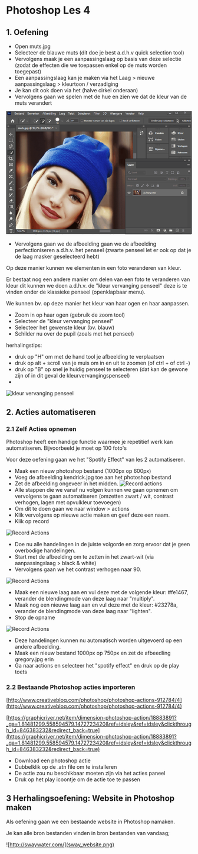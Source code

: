 # Photoshop Les 4

## 1. Oefening

- Open muts.jpg
- Selecteer de blauwe muts (dit doe je best a.d.h.v quick selection tool)
- Vervolgens maak je een aanpassingslaag op basis van deze selectie (zodat de effecten die we toepassen enkel op de muts worden toegepast)
- Een aanpassingslaag kan je maken via het Laag > nieuwe aanpassingslaag > kleurtoon / verzadiging
- Je kan dit ook doen via het (halve cirkel onderaan)
- Vervolgens gaan we spelen met de hue en zien we dat de kleur van de muts verandert

![kleurtoon / verzadiging](huesaturation.gif)

- Vervolgens gaan we de afbeelding gaan we de afbeelding perfectioniseren a.d.h.v. het penseel (zwarte penseel let er ook op dat je de laag masker geselecteerd hebt)

Op deze manier kunnen we elementen in een foto veranderen van kleur.

Er bestaat nog een andere manier om delen van een foto te veranderen van kleur dit kunnen we doen a.d.h.v. de "kleur vervanging penseel" deze is te vinden onder de klassieke penseel (openklapbaar menu).

We kunnen bv. op deze manier het kleur van haar ogen en haar aanpassen.

- Zoom in op haar ogen (gebruik de zoom tool)
- Selecteer de "kleur vervanging penseel"
- Selecteer het gewenste kleur (bv. blauw)
- Schilder nu over de pupil (zoals met het penseel)

herhalingstips:
- druk op "H" om met de hand tool je afbeelding te verplaatsen
- druk op alt + scroll van je muis om in en uit te zoomen (of ctrl + of ctrl -)
- druk op "B" op snel je huidig penseel te selecteren (dat kan de gewone zijn of in dit geval de kleurvervangingspenseel)
- 
![kleur vervanging penseel](kleurvervanging.gif)

## 2. Acties automatiseren

### 2.1 Zelf Acties opnemen

Photoshop heeft een handige functie waarmee je repetitief werk kan automatiseren. Bijvoorbeeld je moet op 100 foto's

Voor deze oefening gaan we het "Spotify Effect" van les 2 automatiseren.

- Maak een nieuw photoshop bestand (1000px op 600px)
- Voeg de afbeelding kendrick.jpg toe aan het photoshop bestand
- Zet de afbeelding ongeveer in het midden.
![Record actions](https://cl.ly/2Z1H0F0b3l3q/Screen%20Recording%202016-12-04%20at%2009.03%20PM.gif)
- Alle stappen die we vanaf nu volgen kunnen we gaan opnemen om vervolgens te gaan automatiseren (omzetten zwart / wit, contrast verhogen, lagen met opvulkleur toevoegen)
- Om dit te doen gaan we naar window > actions
- Klik vervolgens op nieuwe actie maken en geef deze een naam.
- Klik op record

![Record Actions](https://cl.ly/2X2B1B3X2N3g/Screen%20Recording%202016-12-04%20at%2009.16%20PM.gif)

- Doe nu alle handelingen in de juiste volgorde en zorg ervoor dat je geen overbodige handelingen.
- Start met de afbeelding om te zetten in het zwart-wit (via aanpassingslaag > black & white)
- Vervolgens gaan we het contrast verhogen naar 90.

![Record Actions](https://cl.ly/2T0J0g1J2b3r/Screen%20Recording%202016-12-04%20at%2009.21%20PM.gif)

- Maak een nieuwe laag aan en vul deze met de volgende kleur: #fe1467, verander de blendingmode van deze laag naar "multiply".
- Maak nog een nieuwe laag aan en vul deze met de kleur: #23278a, verander de blendingmode van deze laag naar "lighten".
- Stop de opname

![Record Actions](https://cl.ly/3t0L2H1c151y/Screen%20Recording%202016-12-04%20at%2009.32%20PM.gif)

- Deze handelingen kunnen nu automatisch worden uitgevoerd op een andere afbeelding.
- Maak een nieuw bestand 1000px op 750px en zet de afbeedling gregory.jpg erin
- Ga naar actions en selecteer het "spotify effect" en druk op de play toets


### 2.2 Bestaande Photoshop acties importeren

[http://www.creativebloq.com/photoshop/photoshop-actions-912784/4](http://www.creativebloq.com/photoshop/photoshop-actions-912784/4)

[https://graphicriver.net/item/dimension-photoshop-action/18883891?_ga=1.81481299.558594579.1472723420&ref=idsley&ref=idsley&clickthrough_id=846383232&redirect_back=true](https://graphicriver.net/item/dimension-photoshop-action/18883891?_ga=1.81481299.558594579.1472723420&ref=idsley&ref=idsley&clickthrough_id=846383232&redirect_back=true)

- Download een photoshop actie
- Dubbelklik op de .atn file om te installeren
- De actie zou nu beschikbaar moeten zijn via het acties paneel
- Druk op het play icoontje om de actie toe te passen

## 3 Herhalingsoefening: Website in Photoshop maken

Als oefening gaan we een bestaande website in Photoshop namaken.

Je kan alle bron bestanden vinden in bron bestanden van vandaag;

![http://swaywater.com/](sway_website.png)
